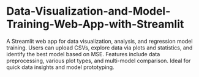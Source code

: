 # Data-Visualization-and-Model-Training-Web-App-with-Streamlit
A Streamlit web app for data visualization, analysis, and regression model training. Users can upload CSVs, explore data via plots and statistics, and identify the best model based on MSE. Features include data preprocessing, various plot types, and multi-model comparison. Ideal for quick data insights and model prototyping.
